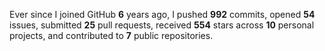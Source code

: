 <!--![](https://github.com/beucismis/beucismis/assets/40023234/e092789a-a89c-4c8c-baa8-2ddbe8ce9548)-->

Ever since I joined GitHub **6** years ago, I pushed **992** commits, opened **54** issues, submitted **25** pull requests, received **554** stars across **10** personal projects, and contributed to **7** public repositories.

<!---
<details>
  <summary>Spotify recently played</summary>
  <img src="https://spotify-recently-played-readme.vercel.app/api?user=315r5k4dkkma44yirmhhrpzuxkde"/>
<> </details>
-->
